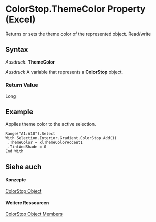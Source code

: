 
# ColorStop.ThemeColor Property (Excel)

Returns or sets the theme color of the represented object. Read/write


## Syntax

 _Ausdruck_. **ThemeColor**

 _Ausdruck_ A variable that represents a **ColorStop** object.


### Return Value

Long


## Example

Applies theme color to the active selection.


```
Range("A1:A10").Select 
With Selection.Interior.Gradient.ColorStop.Add(1) 
 .ThemeColor = xlThemeColorAccent1 
 .TintAndShade = 0 
End With
```


## Siehe auch


#### Konzepte


[ColorStop Object](43c4d024-8213-5f93-dfa9-229f37e09d9a.md)
#### Weitere Ressourcen


[ColorStop Object Members](http://msdn.microsoft.com/library/b2ce7445-3ac9-b5c9-95b1-05536b107841%28Office.15%29.aspx)